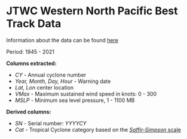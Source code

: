 # JTWC Western North Pacific Best Track Data

Information about the data can be found [here](https://www.metoc.navy.mil/jtwc/jtwc.html?western-pacific)

Period: 1945 - 2021

**Columns extracted:**

- _CY_ - Annual cyclone number
- _Year, Month, Day, Hour_ - Warning date
- _Lat, Lon_ center location
- _VMax_ - Maximum sustained wind speed in knots: 0 - 300
- _MSLP_ - Minimum sea level pressure, 1 - 1100 MB

**Derived columns:**

- _SN_ - Serial number: _YYYYCY_
- _Cat_ - Tropical Cyclone category based on the [_Saffir-Simpson_ scale](https://www.nhc.noaa.gov/aboutsshws.php)
